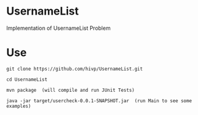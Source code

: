 # UsernameList
Implementation of UsernameList Problem

# Use

	git clone https://github.com/hivp/UsernameList.git
	
	cd UsernameList
	
	mvn package  (will compile and run JUnit Tests)
	
	java -jar target/usercheck-0.0.1-SNAPSHOT.jar  (run Main to see some examples)
